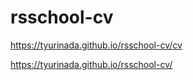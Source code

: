 # rsschool-cv

https://tyurinada.github.io/rsschool-cv/cv


https://tyurinada.github.io/rsschool-cv/
